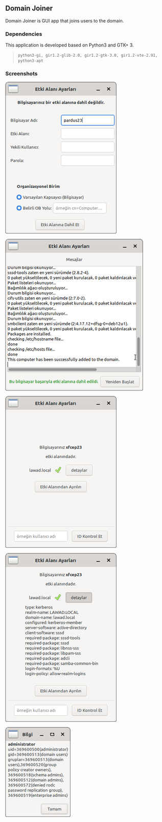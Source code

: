 ## Domain Joiner

Domain Joiner is GUI app that joins users to the domain.

### Dependencies

This application is developed based on Python3 and GTK+ 3.

> `python3-gi, gir1.2-glib-2.0, gir1.2-gtk-3.0, gir1.2-vte-2.91, python3-apt`

### Screenshots

![alt text](/screenshots/joinpage.png)

![alt text](/screenshots/messagepage.png)

![alt text](/screenshots/leavepage.png)

![alt text](/screenshots/leavepage2.png)

![alt text](/screenshots/idpage.png)



